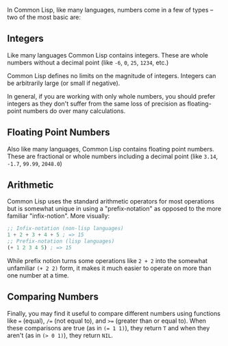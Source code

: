In Common Lisp, like many languages, numbers come in a few of types – two of the most basic are:

## Integers

Like many languages Common Lisp contains integers. These are whole numbers without a decimal point (like `-6`, `0`, `25`, `1234`,
etc.)

Common Lisp defines no limits on the magnitude of integers. Integers can be arbitrarily large (or small if negative).

In general, if you are working with only whole numbers, you should prefer
integers as they don't suffer from the same loss of precision as floating-point
numbers do over many calculations.

## Floating Point Numbers

Also like many languages, Common Lisp contains floating point numbers. These are fractional or whole numbers including a decimal point (like `3.14`, `-1.7`, `99.99`, `2048.0`)

## Arithmetic

Common Lisp uses the standard arithmetic operators for most operations but is
somewhat unique in using a "prefix-notation" as opposed to the more familiar
"infix-notion". More visually:

```lisp
;; Infix-notation (non-lisp languages)
1 + 2 + 3 + 4 + 5 ; => 15
;; Prefix-notation (lisp languages)
(+ 1 2 3 4 5) ; => 15
```

While prefix notion turns some operations like `2 + 2` into the somewhat
unfamiliar `(+ 2 2)` form, it makes it much easier to operate on more than one
number at a time.

## Comparing Numbers

Finally, you may find it useful to compare different numbers using functions
like `=` (equal), `/=` (not equal to), and `>=` (greater than or equal to). When
these comparisons are true (as in `(= 1 1)`), they return `T` and when they
aren't (as in `(> 0 1)`), they return `NIL`.
